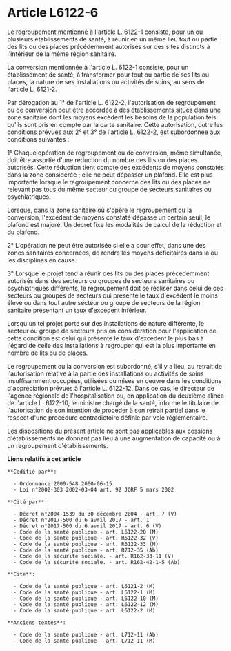 # Article L6122-6

Le regroupement mentionné à l'article L. 6122-1 consiste, pour un ou plusieurs établissements de santé, à réunir en un même
lieu tout ou partie des lits ou des places précédemment autorisés sur des sites distincts à l'intérieur de la même région
sanitaire.

La conversion mentionnée à l'article L. 6122-1 consiste, pour un établissement de santé, à transformer pour tout ou partie de
ses lits ou places, la nature de ses installations ou activités de soins, au sens de l'article L. 6121-2.

Par dérogation au 1° de l'article L. 6122-2, l'autorisation de regroupement ou de conversion peut être accordée à des
établissements situés dans une zone sanitaire dont les moyens excèdent les besoins de la population tels qu'ils sont pris en
compte par la carte sanitaire. Cette autorisation, outre les conditions prévues aux 2° et 3° de l'article L. 6122-2, est
subordonnée aux conditions suivantes :

1° Chaque opération de regroupement ou de conversion, même simultanée, doit être assortie d'une réduction du nombre des lits
ou des places autorisés. Cette réduction tient compte des excédents de moyens constatés dans la zone considérée ; elle ne
peut dépasser un plafond. Elle est plus importante lorsque le regroupement concerne des lits ou des places ne relevant pas
tous du même secteur ou groupe de secteurs sanitaires ou psychiatriques.

Lorsque, dans la zone sanitaire où s'opère le regroupement ou la conversion, l'excédent de moyens constaté dépasse un certain
seuil, le plafond est majoré. Un décret fixe les modalités de calcul de la réduction et du plafond.

2° L'opération ne peut être autorisée si elle a pour effet, dans une des zones sanitaires concernées, de rendre les moyens
déficitaires dans la ou les disciplines en cause.

3° Lorsque le projet tend à réunir des lits ou des places précédemment autorisés dans des secteurs ou groupes de secteurs
sanitaires ou psychiatriques différents, le regroupement doit se réaliser dans celui de ces secteurs ou groupes de secteurs
qui présente le taux d'excédent le moins élevé ou dans tout autre secteur ou groupe de secteurs de la région sanitaire
présentant un taux d'excédent inférieur.

Lorsqu'un tel projet porte sur des installations de nature différente, le secteur ou groupe de secteurs pris en considération
pour l'application de cette condition est celui qui présente le taux d'excédent le plus bas à l'égard de celle des
installations à regrouper qui est la plus importante en nombre de lits ou de places.

Le regroupement ou la conversion est subordonné, s'il y a lieu, au retrait de l'autorisation relative à la partie des
installations ou activités de soins insuffisamment occupées, utilisées ou mises en oeuvre dans les conditions d'appréciation
prévues à l'article L. 6122-12. Dans ce cas, le directeur de l'agence régionale de l'hospitalisation ou, en application du
deuxième alinéa de l'article L. 6122-10, le ministre chargé de la santé, informe le titulaire de l'autorisation de son
intention de procéder à son retrait partiel dans le respect d'une procédure contradictoire définie par voie réglementaire.

Les dispositions du présent article ne sont pas applicables aux cessions d'établissements ne donnant pas lieu à une
augmentation de capacité ou à un regroupement d'établissements.

**Liens relatifs à cet article**

	**Codifié par**:

	  - Ordonnance 2000-548 2000-06-15
	  - Loi n°2002-303 2002-03-04 art. 92 JORF 5 mars 2002

	**Cité par**:

	  - Décret n°2004-1539 du 30 décembre 2004 - art. 7 (V)
	  - Décret n°2017-500 du 6 avril 2017 - art. 1
	  - Décret n°2017-500 du 6 avril 2017 - art. 6 (V)
	  - Code de la santé publique - art. L6122-20 (M)
	  - Code de la santé publique - art. R6122-32 (V)
	  - Code de la santé publique - art. R6122-33 (M)
	  - Code de la santé publique - art. R712-35 (Ab)
	  - Code de la sécurité sociale. - art. R162-33-11 (V)
	  - Code de la sécurité sociale. - art. R162-42-1-5 (Ab)

	**Cite**:

	  - Code de la santé publique - art. L6121-2 (M)
	  - Code de la santé publique - art. L6122-1 (M)
	  - Code de la santé publique - art. L6122-10 (M)
	  - Code de la santé publique - art. L6122-12 (M)
	  - Code de la santé publique - art. L6122-2 (M)

	**Anciens textes**:

	  - Code de la santé publique - art. L712-11 (Ab)
	  - Code de la santé publique - art. L712-11 (M)
